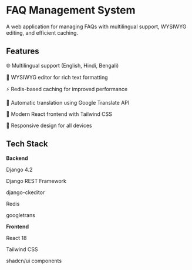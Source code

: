 # FAQ Management System

 A web application for managing FAQs with multilingual support, WYSIWYG editing, and efficient caching.
 
 ## Features

🌐 Multilingual support (English, Hindi, Bengali)

📝 WYSIWYG editor for rich text formatting

⚡ Redis-based caching for improved performance

🔄 Automatic translation using Google Translate API

🎨 Modern React frontend with Tailwind CSS

📱 Responsive design for all devices

## Tech Stack
**Backend**

Django 4.2

Django REST Framework

django-ckeditor

Redis

googletrans

**Frontend**

React 18

Tailwind CSS

shadcn/ui components
